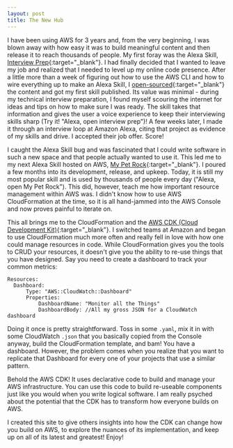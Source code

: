 ```yaml
---
layout: post
title: The New Hub
---
```


I have been using AWS for 3 years and, from the very beginning, I was blown away with how easy it was to build meaningful content and then release it to reach thousands of people. My first foray was the Alexa Skill, [Interview Prep](https://www.amazon.com/Alexander-King-Interview-Prep/dp/B01LW7L2VD){:target="_blank"}. I had finally decided that I wanted to leave my job and realized that I needed to level up my online code presence. After a little more than a week of figuring out how to use the AWS CLI and how to wire everything up to make an Alexa Skill, I [open-sourced](https://github.com/apsking/InterviewPrepAlexaSkill){:target="_blank"} the content and got my first skill published. Its value was minimal - during my technical interview preparation, I found myself scouring the internet for ideas and tips on how to make sure I was ready. The skill takes that information and gives the user a voice experience to keep their interviewing skills sharp (Try it! "Alexa, open interview prep")! A few weeks later, I made it through an interview loop at Amazon Alexa, citing that project as evidence of my skills and drive. I accepted their job offer. Score!

I caught the Alexa Skill bug and was fascinated that I could write software in such a new space and that people actually wanted to use it. This led me to my next Alexa Skill hosted on AWS, [My Pet Rock](https://www.amazon.com/Alexander-King-My-Pet-Rock/dp/B073VDPTCW){:target="_blank"}. I poured a few months into its development, release, and upkeep. Today, it is still my most popular skill and is used by thousands of people every day ("Alexa, open My Pet Rock"). This did, however, teach me how important resource management within AWS was. I didn't know how to use AWS CloudFormation at the time, so it is all hand-jammed into the AWS Console and now proves painful to iterate on.

This all brings me to the CloudFormation and the [AWS CDK (Cloud Development Kit)](https://github.com/awslabs/aws-cdk){:target="_blank"}. I switched teams at Amazon and began to use CloudFormation much more often and really fell in love with how one could manage resources in code. While CloudFormation gives you the tools to CRUD your resources, it doesn't give you the ability to re-use things that you have designed. Say you need to create a dashboard to track your common metrics:

~~~
Resources:
  Dashboard:
      Type: "AWS::CloudWatch::Dashboard"
      Properties:
          DashboardName: "Monitor all the Things"
          DashboardBody: //All my gross JSON for a CloudWatch dashboard

~~~

Doing it once is pretty straightforward. Toss in some `.yaml`, mix it in with some CloudWatch `.json` that you basically copied from the Console anyway, build the CloudFormation template, and bam! You have a dashboard. However, the problem comes when you realize that you want to replicate that Dashboard for every one of your projects that use a similar pattern.

Behold the AWS CDK! It uses declarative code to build and manage your AWS infrastructure. You can use this code to build re-useable components just like you would when you write logical software. I am really psyched about the potential that the CDK has to transform how everyone builds on AWS.

I created this site to give others insights into how the CDK can change how you build on AWS, to explore the nuances of its implementation, and keep up on all of its latest and greatest! Enjoy!
